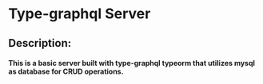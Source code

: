 # Type-graphql Server

## Description:

#### This is a basic server built with type-graphql typeorm that utilizes mysql as database for CRUD operations.